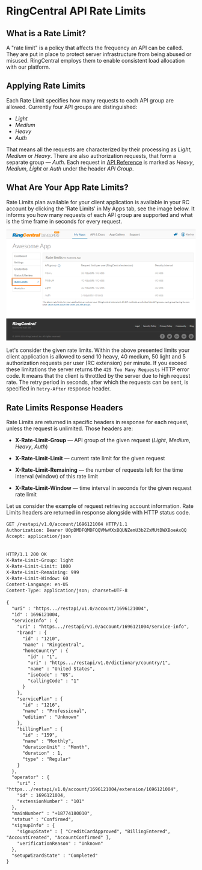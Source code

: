 # RingCentral API Rate Limits

## What is a Rate Limit?

A "rate limit" is a policy that affects the frequency an API can be called. They are put in place to protect server infrastructure from being abused or misused. RingCentral employs them to enable consistent load allocation with our platform.

## Applying Rate Limits

Each Rate Limit specifies how many requests to each API group are allowed. Currently four API groups are distinguished:

* *Light*
* *Medium*
* *Heavy*
* *Auth*

That means all the requests are characterized by their processing as *Light*, *Medium* or *Heavy*. There are also authorization requests, that form a separate group — *Auth*. Each request in [API Reference](https://developers.ringcentral.com/api-docs/latest/APIReference.html) is marked as *Heavy*, *Medium*, *Light* or *Auth* under the header *API Group*.

## What Are Your App Rate Limits?

Rate Limits plan available for your client application is available in your RC account by clicking the 'Rate Limits' in My Apps tab, see the image below. It informs you how many requests of each API group are supported and what is the time frame in seconds for every request.

![Rate Limits](../img/rate_limits.png)

Let's consider the given rate limits. Within the above presented limits your client application is allowed to send 10 heavy, 40 medium, 50 light and 5 authorization requests per user (RC extension) per minute. If you exceed these limitations the server returns the `429 Too Many Requests` HTTP error code. It means that the client is throttled by the server due to high request rate. The retry period in seconds, after which the requests can be sent, is specified in `Retry-After` response header.

## Rate Limits Response Headers

Rate Limits are returned in specific headers in response for each request, unless the request is unlimited. Those headers are:

* **X-Rate-Limit-Group** — API group of the given request (*Light*, *Medium*, *Heavy*, *Auth*)

* **X-Rate-Limit-Limit** — current rate limit for the given request

* **X-Rate-Limit-Remaining** — the number of requests left for the time interval (window) of this rate limit

* **X-Rate-Limit-Window** — time interval in seconds for the given request rate limit

Let us consider the example of request retrieving account information. Rate Limits headers are returned in response alongside with HTTP status code.

```http
GET /restapi/v1.0/account/1696121004 HTTP/1.1
Authorization: Bearer U0pDMDFQMDFQQVMwMXxBQUNZemU3b2ZxMUtDWXBoeAxQQ
Accept: application/json


HTTP/1.1 200 OK
X-Rate-Limit-Group: light
X-Rate-Limit-Limit: 1000
X-Rate-Limit-Remaining: 999
X-Rate-Limit-Window: 60
Content-Language: en-US
Content-Type: application/json; charset=UTF-8

{
  "uri" : "https.../restapi/v1.0/account/1696121004",
  "id" : 1696121004,
  "serviceInfo" : {
    "uri" : "https.../restapi/v1.0/account/1696121004/service-info",
    "brand" : {
      "id" : "1210",
      "name" : "RingCentral",
      "homeCountry" : {
        "id" : "1",
        "uri" : "https.../restapi/v1.0/dictionary/country/1",
        "name" : "United States",
        "isoCode" : "US",
        "callingCode" : "1"
      }
    },
    "servicePlan" : {
      "id" : "1216",
      "name" : "Professional",
      "edition" : "Unknown"
    },
    "billingPlan" : {
      "id" : "159",
      "name" : "Monthly",
      "durationUnit" : "Month",
      "duration" : 1,
      "type" : "Regular"
    }
  },
  "operator" : {
    "uri" : "https.../restapi/v1.0/account/1696121004/extension/1696121004",
    "id" : 1696121004,
    "extensionNumber" : "101"
  },
  "mainNumber" : "+18774180010",
  "status" : "Confirmed",
  "signupInfo" : {
    "signupState" : [ "CreditCardApproved", "BillingEntered", "AccountCreated", "AccountConfirmed" ],
    "verificationReason" : "Unknown"
  },
  "setupWizardState" : "Completed"
}
```